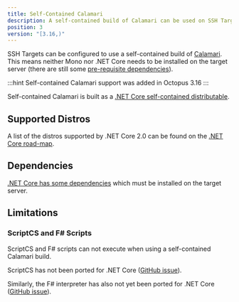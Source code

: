 ```yaml
---
title: Self-Contained Calamari
description: A self-contained build of Calamari can be used on SSH Targets. This means Mono does not need to be installed.  
position: 3
version: "[3.16,)"
---
```


SSH Targets can be configured to use a self-contained build of [Calamari](/docs/api-and-integration/calamari.md). This means neither Mono nor .NET Core needs to be installed on the target server (there are still some [pre-requisite dependencies](#dependencies)).

:::hint
Self-contained Calamari support was added in Octopus 3.16
:::

Self-contained Calamari is built as a [.NET Core self-contained distributable](https://docs.microsoft.com/en-us/dotnet/core/deploying/#self-contained-deployments-scd). 

## Supported Distros

A list of the distros supported by .NET Core 2.0 can be found on the [.NET Core road-map](https://github.com/dotnet/core/blob/master/roadmap.md#net-core-20---supported-os-versions).    

## Dependencies 

[.NET Core has some dependencies](https://github.com/dotnet/core/blob/master/Documentation/prereqs.md) which must be installed on the target server.

## Limitations

### ScriptCS and F# Scripts

ScriptCS and F# scripts can not execute when using a self-contained Calamari build. 

ScriptCS has not been ported for .NET Core ([GitHub issue](https://github.com/scriptcs/scriptcs/issues/1183)). 

 Similarly, the F# interpreter has also not yet been ported for .NET Core ([GitHub issue](https://github.com/Microsoft/visualfsharp/issues/2407)).